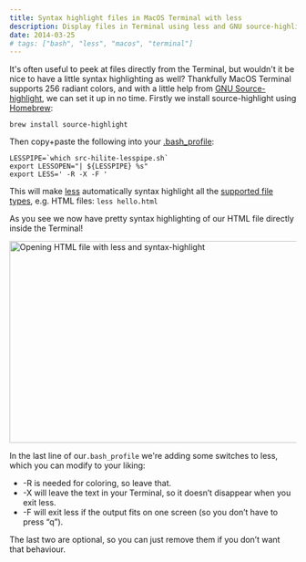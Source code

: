 ```yaml
---
title: Syntax highlight files in MacOS Terminal with less
description: Display files in Terminal using less and GNU source-highlight. Install with Homebrew and setup with only three lines in .bash_profile.
date: 2014-03-25
# tags: ["bash", "less", "macos", "terminal"]
---
```


It's often useful to peek at files directly from the Terminal, but wouldn't it be nice to have a little syntax highlighting as well? Thankfully MacOS Terminal supports 256 radiant colors, and with a little help from [GNU Source-highlight](http://www.gnu.org/software/src-highlite/source-highlight.html), we can set it up in no time. Firstly we install source-highlight using [Homebrew](https://brew.sh/):

<!-- more-->

```shell
brew install source-highlight
```

Then copy+paste the following into your [.bash_profile](http://www.joshstaiger.org/archives/2005/07/bash_profile_vs.html):

```shell
LESSPIPE=`which src-hilite-lesspipe.sh`
export LESSOPEN="| ${LESSPIPE} %s"
export LESS=' -R -X -F '
```

This will make [less](https://ss64.com/osx/less.html) automatically syntax highlight all the [supported file types](http://www.gnu.org/software/src-highlite/source-highlight.html#Supported-languages), e.g. HTML files: `less hello.html`

As you see we now have pretty syntax highlighting of our HTML file directly inside the Terminal!

<p>
  <picture>
    <source srcset="/images/blog/syntax-highlight-files-macos-terminal-less/less.webp, /images/blog/syntax-highlight-files-macos-terminal-less/less@2x.webp 2x" type="image/webp">
    <img
      alt="Opening HTML file with less and syntax-highlight"
      itemprop="image"
      src="/images/blog/syntax-highlight-files-macos-terminal-less/less.png"
      srcset="/images/blog/syntax-highlight-files-macos-terminal-less/less@2x.png 2x"
      width="509"
      height="354"
    >
  </picture>
</p>

In the last line of our`.bash_profile` we're adding some switches to less, which you can modify to your liking:

* -R is needed for coloring, so leave that.
* -X will leave the text in your Terminal, so it doesn’t disappear when you exit less.
* -F will exit less if the output fits on one screen (so you don’t have to press “q”).

The last two are optional, so you can just remove them if you don’t want that behaviour.
